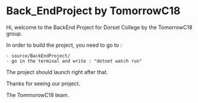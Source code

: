 # Back_EndProject by TomorrowC18

Hi, welcome to the BackEnd Project for Dorset College by the TomorrowC18 group.

In order to build the project, you need to go to :

    - source/BackEndProject/
    - go in the terminal and write : "dotnet watch run"

The project should launch right after that.

Thanks for seeing our project.

The TommorowC18 team.


